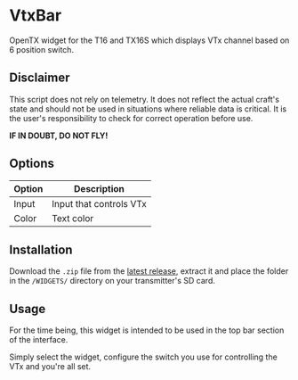 # VtxBar

OpenTX widget for the T16 and TX16S which displays VTx channel based on 6 position switch.

## Disclaimer

This script does not rely on telemetry. It does not reflect the actual craft's state and should not be used in situations where reliable data is critical. It is the user's responsibility to check for correct operation before use.

**IF IN DOUBT, DO NOT FLY!**

## Options

| Option | Description             |
| ------ | ----------------------- |
| Input  | Input that controls VTx |
| Color  | Text color              |

## Installation

Download the `.zip` file from the [latest release](https://github.com/udyux/opentx-widget-vtxbar/releases/latest), extract it and place the folder in the `/WIDGETS/` directory on your transmitter's SD card.

## Usage

For the time being, this widget is intended to be used in the top bar section of the interface.

Simply select the widget, configure the switch you use for controlling the VTx and you're all set.
